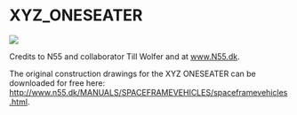 # XYZ_ONESEATER

![](http://www.n55.dk/MANUALS/SPACEFRAMEVEHICLES/one1front.jpg)

Credits to N55 and collaborator Till Wolfer and at www.N55.dk.

The original construction drawings for the XYZ ONESEATER can be downloaded for free here: http://www.n55.dk/MANUALS/SPACEFRAMEVEHICLES/spaceframevehicles.html.

